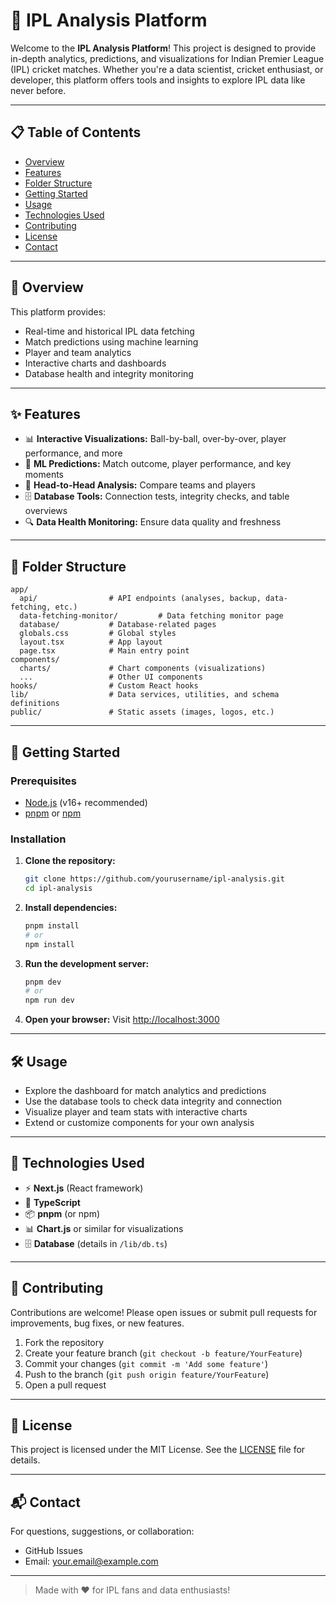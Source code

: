 # 🏏 IPL Analysis Platform

Welcome to the **IPL Analysis Platform**! This project is designed to provide in-depth analytics, predictions, and visualizations for Indian Premier League (IPL) cricket matches. Whether you're a data scientist, cricket enthusiast, or developer, this platform offers tools and insights to explore IPL data like never before.

---

## 📋 Table of Contents
- [Overview](#-overview)
- [Features](#-features)
- [Folder Structure](#-folder-structure)
- [Getting Started](#-getting-started)
- [Usage](#-usage)
- [Technologies Used](#-technologies-used)
- [Contributing](#-contributing)
- [License](#-license)
- [Contact](#-contact)

---

## 🧐 Overview
This platform provides:
- Real-time and historical IPL data fetching
- Match predictions using machine learning
- Player and team analytics
- Interactive charts and dashboards
- Database health and integrity monitoring

---

## ✨ Features
- 📊 **Interactive Visualizations:** Ball-by-ball, over-by-over, player performance, and more
- 🤖 **ML Predictions:** Match outcome, player performance, and key moments
- 🏏 **Head-to-Head Analysis:** Compare teams and players
- 🗄️ **Database Tools:** Connection tests, integrity checks, and table overviews
- 🔍 **Data Health Monitoring:** Ensure data quality and freshness

---

## 📁 Folder Structure
```
app/
  api/                # API endpoints (analyses, backup, data-fetching, etc.)
  data-fetching-monitor/         # Data fetching monitor page
  database/           # Database-related pages
  globals.css         # Global styles
  layout.tsx          # App layout
  page.tsx            # Main entry point
components/
  charts/             # Chart components (visualizations)
  ...                 # Other UI components
hooks/                # Custom React hooks
lib/                  # Data services, utilities, and schema definitions
public/               # Static assets (images, logos, etc.)
```

---

## 🚀 Getting Started

### Prerequisites
- [Node.js](https://nodejs.org/) (v16+ recommended)
- [pnpm](https://pnpm.io/) or [npm](https://www.npmjs.com/)

### Installation
1. **Clone the repository:**
   ```bash
   git clone https://github.com/yourusername/ipl-analysis.git
   cd ipl-analysis
   ```
2. **Install dependencies:**
   ```bash
   pnpm install
   # or
   npm install
   ```
3. **Run the development server:**
   ```bash
   pnpm dev
   # or
   npm run dev
   ```
4. **Open your browser:**
   Visit [http://localhost:3000](http://localhost:3000)

---

## 🛠️ Usage
- Explore the dashboard for match analytics and predictions
- Use the database tools to check data integrity and connection
- Visualize player and team stats with interactive charts
- Extend or customize components for your own analysis

---

## 🧰 Technologies Used
- ⚡ **Next.js** (React framework)
- 🎨 **TypeScript**
- 📦 **pnpm** (or npm)
- 📊 **Chart.js** or similar for visualizations
- 🗄️ **Database** (details in `/lib/db.ts`)

---

## 🤝 Contributing
Contributions are welcome! Please open issues or submit pull requests for improvements, bug fixes, or new features.

1. Fork the repository
2. Create your feature branch (`git checkout -b feature/YourFeature`)
3. Commit your changes (`git commit -m 'Add some feature'`)
4. Push to the branch (`git push origin feature/YourFeature`)
5. Open a pull request

---

## 📄 License
This project is licensed under the MIT License. See the [LICENSE](LICENSE) file for details.

---

## 📬 Contact
For questions, suggestions, or collaboration:
- GitHub Issues
- Email: your.email@example.com

---

> Made with ❤️ for IPL fans and data enthusiasts!
